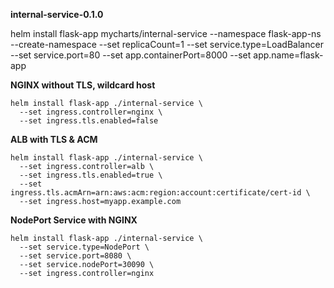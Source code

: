 **internal-service-0.1.0**

helm install flask-app mycharts/internal-service
--namespace flask-app-ns
--create-namespace
--set replicaCount=1
--set service.type=LoadBalancer
--set service.port=80
--set app.containerPort=8000
--set app.name=flask-app

**NGINX without TLS, wildcard host**

<pre class="overflow-visible!" data-start="2562" data-end="2686"><div class="contain-inline-size rounded-2xl relative bg-token-sidebar-surface-primary"><div class="sticky top-9"><div class="absolute end-0 bottom-0 flex h-9 items-center pe-2"><div class="bg-token-bg-elevated-secondary text-token-text-secondary flex items-center gap-4 rounded-sm px-2 font-sans text-xs"></div></div></div><div class="overflow-y-auto p-4" dir="ltr"><code class="whitespace-pre! language-bash"><span><span>helm install flask-app ./internal-service \
  --</span><span>set</span><span> ingress.controller=nginx \
  --</span><span>set</span><span> ingress.tls.enabled=</span><span>false</span><span>
</span></span></code></div></div></pre>

**ALB with TLS & ACM**

<pre class="overflow-visible!" data-start="2712" data-end="2950"><div class="contain-inline-size rounded-2xl relative bg-token-sidebar-surface-primary"><div class="sticky top-9"><div class="absolute end-0 bottom-0 flex h-9 items-center pe-2"><div class="bg-token-bg-elevated-secondary text-token-text-secondary flex items-center gap-4 rounded-sm px-2 font-sans text-xs"></div></div></div><div class="overflow-y-auto p-4" dir="ltr"><code class="whitespace-pre! language-bash"><span><span>helm install flask-app ./internal-service \
  --</span><span>set</span><span> ingress.controller=alb \
  --</span><span>set</span><span> ingress.tls.enabled=</span><span>true</span><span> \
  --</span><span>set</span><span> ingress.tls.acmArn=arn:aws:acm:region:account:certificate/cert-id \
  --</span><span>set</span><span> ingress.host=myapp.example.com
</span></span></code></div></div></pre>

**NodePort Service with NGINX**

<pre class="overflow-visible!" data-start="2985" data-end="3166"><div class="contain-inline-size rounded-2xl relative bg-token-sidebar-surface-primary"><div class="sticky top-9"><div class="absolute end-0 bottom-0 flex h-9 items-center pe-2"><div class="bg-token-bg-elevated-secondary text-token-text-secondary flex items-center gap-4 rounded-sm px-2 font-sans text-xs"></div></div></div><div class="overflow-y-auto p-4" dir="ltr"><code class="whitespace-pre! language-bash"><span><span>helm install flask-app ./internal-service \
  --</span><span>set</span><span> service.type=NodePort \
  --</span><span>set</span><span> service.port=8080 \
  --</span><span>set</span><span> service.nodePort=30090 \
  --</span><span>set</span><span> ingress.controller=nginx</span></span></code></div></div></pre>
